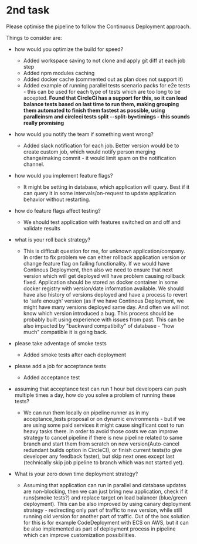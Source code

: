 # 2nd task

Please optimise the pipeline to follow the Continuous Deployment approach.

Things to consider are:
- how would you optimize the build for speed?
  - Added workspace saving to not clone and apply git diff at each job step
  - Added npm modules caching
  - Added docker cache (commented out as plan does not support it)
  - Added example of running parallel tests scenario packs for e2e tests - this can be used for each type of tests which are too long to be accepted. **Found that CircleCi has
    a support for this, so it can load balance tests based on last time to run them, making grouping them automated to finish them fastest as possible, using paralleinsm and 
    circleci tests split --split-by=timings - this sounds really promising**

- how would you notify the team if something went wrong?
  - Added slack notification for each job. Better version would be to create custom job, which would notify person merging change/making commit - it would limit spam on the 
    notification channel.

- how would you implement feature flags?
  - It might be setting in database, which application will query. Best if it can query it in some intervals/on-request to update application behavior without restarting.

- how do feature flags affect testing?
  - We should test application with features switched on and off and validate results

- what is your roll back strategy?
  - This is difficult question for me, for unknown application/company. In order to fix problem we can either rollback application version or change feature flag on failing 
    functionality. If we would have Continous Deployment, then also we need to ensure that next version which will get deployed will have problem causing rollback fixed. Application
    should be stored as docker container in some docker registry with version/date information available. We should have also history of versions deployed and have a process to
    revert to 'safe enough' version (as if we have    Continous Deployment, we might have many versions deployed same day. And often we will not know which version introduced a bug.
    This process should be probably built using experience with issues from past. This can be also impacted by "backward compatibilty" of database - "how much" compatible it is going
    back.

- please take adventage of smoke tests
  - Added smoke tests after each deployment 

- please add a job for acceptance tests
  - Added acceptance test

- assuming that acceptance test can run 1 hour but developers can push multiple times a day, how do you solve a problem of running these tests?
  - We can run them locally on pipeline runner as in my acceptance_tests proposal or on dynamic environments - but if we are using some paid services it might cause singificant cost
    to run heavy tasks there. In order to avoid those costs we can improve strategy to cancel pipeline if there is new pipeline related to same branch and start them from scratch
    on new version(Auto-cancel redundant builds option in CircleCI), or finish current tests(to give developer any feedback faster), but skip next ones except last (technically skip
    job pipeline to branch which was not started yet). 
    
- What is your zero down time deployment strategy?
  - Assuming that application can run in parallel and database updates are non-blocking, then we can just bring new application, check if it runs(smoke tests?) and replace target on
    load balancer (blue/green deployment). This can be also improved by using canary deployment strategy - redirecting only part of traffic to new version, while still running old 
    version for another part of traffic. Out of the box solution for this is for example CodeDeployment with ECS on AWS, but it can be also implemented as part of deployment process 
    in pipeline which can improve customization possibilities. 

